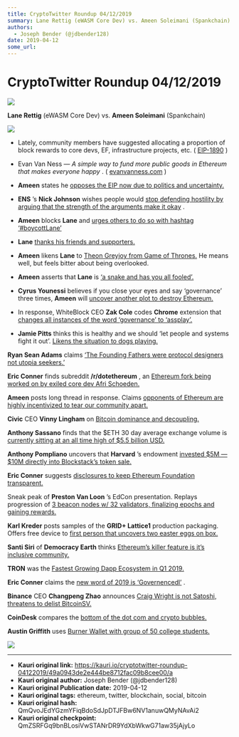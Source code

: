 ```yaml
---
title: CryptoTwitter Roundup 04/12/2019
summary: Lane Rettig (eWASM Core Dev) vs. Ameen Soleimani (Spankchain) Lately, community members have suggested allocating a proportion of block rewards to core devs, EF, infrastructure projects, etc. ( EIP-1890 ) Evan Van Ness — A simple way to fund more public goods in Ethereum that makes everyone happy . ( evanvanness.com ) Ameen states he opposes the EIP now due to politics and uncertainty. ENS ’s Nick Johnson wishes people would stop defending hostility by arguing that the strength of the arguments
authors:
  - Joseph Bender (@jdbender128)
date: 2019-04-12
some_url: 
---
```


# CryptoTwitter Roundup 04/12/2019



![](https://ipfs.infura.io/ipfs/QmX6CCsCB7oSCQZmNAZ6NPBwYEocYdL1jZuj7hA7hULuF9)

 
**Lane Rettig**
 (eWASM Core Dev) vs. 
**Ameen Soleimani**
 (Spankchain)

![](https://ipfs.infura.io/ipfs/QmStLSqLQCnJ4GUuk1YoCsHEFEkTZ6aUvwmNn6iFesj3P7)




 * Lately, community members have suggested allocating a proportion of block rewards to core devs, EF, infrastructure projects, etc. ( [EIP-1890](https://github.com/ethereum/EIPs/pull/1890) )

 * Evan Van Ness — _A simple way to fund more public goods in Ethereum that makes everyone happy_ . ( [evanvanness.com](https://www.evanvanness.com/post/183629647376/a-simple-way-to-fund-more-public-goods-in-ethereum) )

 *  **Ameen** states he [opposes the EIP now due to politics and uncertainty.](https://twitter.com/ameensol/status/1115404373872398336) 

 *  **ENS** ’s **Nick Johnson** wishes people would [stop defending hostility by arguing that the strength of the arguments make it okay](https://twitter.com/nicksdjohnson/status/1116497230850969600) .

 *  **Ameen** blocks **Lane** and [urges others to do so with hashtag ‘#boycottLane’](https://twitter.com/ameensol/status/1116078785286164480) 

 *  **Lane**  [thanks his friends and supporters.](https://twitter.com/lrettig/status/1116087356879040512) 

 *  **Ameen** likens **Lane** to [Theon Greyjoy from Game of Thrones.](https://twitter.com/ameensol/status/1115732699572924416) He means well, but feels bitter about being overlooked.

 *  **Ameen** asserts that **Lane** is [‘a snake and has you all fooled’.](https://twitter.com/ameensol/status/1115928833868230656) 

 *  **Cyrus Younessi** believes if you close your eyes and say ‘governance’ three times, **Ameen** will [uncover another plot to destroy Ethereum.](https://twitter.com/cyounessi1/status/1116466305912266753) 

 * In response, WhiteBlock CEO **Zak Cole** codes **Chrome** extension that [changes all instances of the word ‘governance’ to ‘assplay’.](https://twitter.com/Steven_McKie/status/1113620356244238336) 

 *  **Jamie Pitts** thinks this is healthy and we should ‘let people and systems fight it out’. [Likens the situation to dogs playing.](https://twitter.com/jemenger/status/1116457271934906368) 
 
**Ryan Sean Adams**
 claims 
[‘The Founding Fathers were protocol designers not utopia seekers.’](https://twitter.com/RyanSAdams/status/1116455129757171717)
 
 
**Eric Conner**
 finds subreddit 
**/r/dotethereum**
 , an 
[Ethereum fork being worked on by exiled core dev Afri Schoeden.](https://twitter.com/econoar/status/1116448146454761473)
 
 
**Ameen**
 posts long thread in response. Claims 
[opponents of Ethereum are highly incentivized to tear our community apart.](https://twitter.com/ameensol/status/1116425916794589184)
 
 
**Civic**
 CEO 
**Vinny Lingham**
 on 
[Bitcoin dominance and decoupling.](https://twitter.com/VinnyLingham/status/1115864941226070018)
 
 
**Anthony Sassano**
 finds that the $ETH 30 day average exchange volume is 
[currently sitting at an all time high of $5.5 billion USD.](https://twitter.com/sassal0x/status/1115613117965144064)
 
 
**Anthony Pompliano**
 uncovers that 
**Harvard**
 ’s endowment 
[invested $5M — $10M directly into Blockstack’s token sale.](https://twitter.com/APompliano/status/1116319731714265088)
 
 
**Eric Conner**
 suggests 
[disclosures to keep Ethereum Foundation transparent.](https://twitter.com/econoar/status/1115981282423361542)
 
Sneak peak of 
**Preston Van Loon**
 ’s EdCon presentation. Replays progression of 
[3 beacon nodes w/ 32 validators, finalizing epochs and gaining rewards.](https://twitter.com/terenc3t/status/1116083027740725248)
 
 
**Karl Kreder**
 posts samples of the 
**GRID+ Lattice1**
 production packaging. Offers free device to 
[first person that uncovers two easter eggs on box.](https://twitter.com/mechanikalk/status/1116419189550526467)
 
 
**Santi Siri**
 of 
**Democracy Earth**
 thinks 
[Ethereum’s killer feature is it’s inclusive community.](https://twitter.com/santisiri/status/1116338892062564353)
 
 
**TRON**
 was the 
[Fastest Growing Dapp Ecosystem in Q1 2019.](https://twitter.com/mishalederman/status/1116327758160977921)
 
 
**Eric Conner**
 claims the 
[new word of 2019 is ‘Governencedl’](https://twitter.com/econoar/status/1115807878256848897)
 .
 
**Binance**
 CEO 
**Changpeng Zhao**
 announces [Craig Wright is not Satoshi, threatens to delist BitcoinSV.](https://twitter.com/cz_binance/status/1116563034476957699)
 
 
**CoinDesk**
 compares the 
[bottom of the dot com and crypto bubbles.](https://twitter.com/CoinDeskMarkets/status/1116448814532046853)
 
 
**Austin Griffith**
 uses 
[Burner Wallet with group of 50 college students.](https://twitter.com/austingriffith/status/1116723108575006721)
 

![](https://ipfs.infura.io/ipfs/QmSSMzK1ZWCXSYW31J8HuKNQLUMuJZfyCoU9bhGBU5cHyJ)




---

- **Kauri original link:** https://kauri.io/cryptotwitter-roundup-04122019/49a0943de2e444be8712fac09b8cee00/a
- **Kauri original author:** Joseph Bender (@jdbender128)
- **Kauri original Publication date:** 2019-04-12
- **Kauri original tags:** ethereum, twitter, blockchain, social, bitcoin
- **Kauri original hash:** QmQvoJEdYGzmYFiqBdoSdJpDTJFBw6NV1anuwQMyNAvAi2
- **Kauri original checkpoint:** QmZSRFGq9bnBLosiVwSTANrDR9YdXbWkwG71aw35jAjyLo



